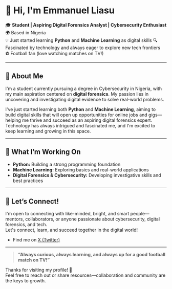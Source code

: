 # 👋 Hi, I'm Emmanuel Liasu 

🎓 **Student | Aspiring Digital Forensics Analyst | Cybersecurity Enthusiast**  
🌍 Based in Nigeria  
💡 Just started learning **Python** and **Machine Learning** as digital skills 
🔍 Fascinated by technology and always eager to explore new tech frontiers  
⚽ Football fan (love watching matches on TV!)

---

## 🚀 About Me

I'm a student currently pursuing a degree in Cybersecurity in Nigeria, with my main aspiration centered on **digital forensics**. My passion lies in uncovering and investigating digital evidence to solve real-world problems.

I've just started learning both **Python** and **Machine Learning**, aiming to build digital skills that will open up opportunities for online jobs and gigs—helping me thrive and succeed as an aspiring digital forensics expert. Technology has always intrigued and fascinated me, and I'm excited to keep learning and growing in this space.

---

## 🌱 What I’m Working On

- **Python:** Building a strong programming foundation  
- **Machine Learning:** Exploring basics and real-world applications  
- **Digital Forensics & Cybersecurity:** Developing investigative skills and best practices

---

## 🤝 Let’s Connect!

I'm open to connecting with like-minded, bright, and smart people—mentors, collaborators, or anyone passionate about cybersecurity, digital forensics, and tech.  
Let's connect, learn, and succeed together in the digital world!

- Find me on [X (Twitter)](https://x.com/Bornmentality001)

---

> **“Always curious, always learning, and always up for a good football match on TV!”**

Thanks for visiting my profile! 🚀  
Feel free to reach out or share resources—collaboration and community are the keys to growth.

